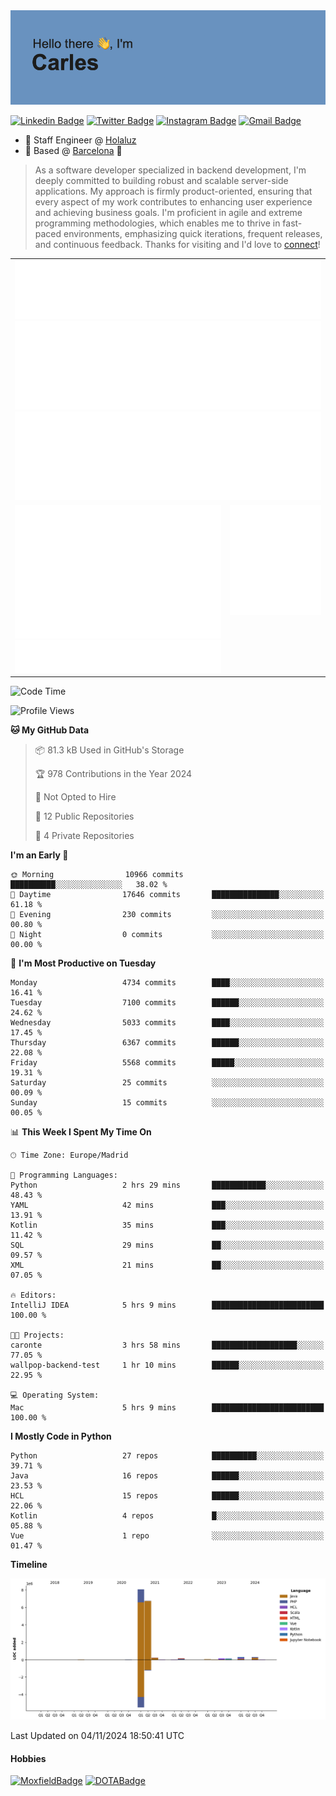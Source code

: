 <img src="header.png" alt="header">

[![Linkedin Badge](https://img.shields.io/badge/-cdespona-blue?style=flat&logo=Linkedin&logoColor=white&link=https://www.linkedin.com/in/carles-david-espona-casas-56219b11/)](https://www.linkedin.com/in/carles-david-espona-casas-56219b11/)
[![Twitter Badge](https://img.shields.io/badge/-@__cdespona-1ca0f1?style=flat&labelColor=1ca0f1&logo=twitter&logoColor=white&link=https://twitter.com/CDEspona)](https://twitter.com/CDEspona)
[![Instagram Badge](https://img.shields.io/badge/-@__cdespona-purple?style=flat&logo=instagram&logoColor=white&link=https://www.instagram.com/cdespona/)](https://www.instagram.com/cdespona/)
[![Gmail Badge](https://img.shields.io/badge/-cdespona-c14438?style=flat&logo=Gmail&logoColor=white&link=mailto:cdespona@gmail.com)](mailto:cdespona@gmail.com)

* 🔭 Staff Engineer @ [Holaluz](https://holaluz.com)
* 🏡 Based @ [Barcelona](https://www.google.es/maps/place/Barcelona) 💜

> As a software developer specialized in backend development, I'm deeply committed to building robust and scalable server-side applications. My approach is firmly product-oriented, ensuring that every aspect of my work contributes to enhancing user experience and achieving business goals. I'm proficient in agile and extreme programming methodologies, which enables me to thrive in fast-paced environments, emphasizing quick iterations, frequent releases, and continuous feedback. Thanks for visiting and I'd love to [connect](https://www.linkedin.com/in/carles-david-espona-casas-56219b11/)!

<table style="border-collapse: collapse; border: none;"> 
  <tbody>
  <tr style="border: none;">
    <td colspan="2" style="border: none; vertical-align: top;">
      <img src="summary.svg" alt="summary">
      <img src="activity-community.svg" alt="act-comm">
      <img src="repositories.svg" alt="repo">
    </td>
  </tr>
  <tr>
    <td style="border: none; vertical-align: top;">
      <img src="metrics.plugin.isocalendar.fullyear.svg" alt="calendar">
      <img src="topics.svg" alt="topics">
    </td>
    <td style="border: none; vertical-align: top;">
      <img src="achievements.svg" alt="achievements">
    </td>
  </tr>
  </tbody>
</table>

<!--START_SECTION:waka-->
![Code Time](http://img.shields.io/badge/Code%20Time-232%20hrs%2040%20mins-blue)

![Profile Views](http://img.shields.io/badge/Profile%20Views-1-blue)

**🐱 My GitHub Data** 

> 📦 81.3 kB Used in GitHub's Storage 
 > 
> 🏆 978 Contributions in the Year 2024
 > 
> 🚫 Not Opted to Hire
 > 
> 📜 12 Public Repositories 
 > 
> 🔑 4 Private Repositories 
 > 
**I'm an Early 🐤** 

```text
🌞 Morning                10966 commits       ██████████░░░░░░░░░░░░░░░   38.02 % 
🌆 Daytime                17646 commits       ███████████████░░░░░░░░░░   61.18 % 
🌃 Evening                230 commits         ░░░░░░░░░░░░░░░░░░░░░░░░░   00.80 % 
🌙 Night                  0 commits           ░░░░░░░░░░░░░░░░░░░░░░░░░   00.00 % 
```
📅 **I'm Most Productive on Tuesday** 

```text
Monday                   4734 commits        ████░░░░░░░░░░░░░░░░░░░░░   16.41 % 
Tuesday                  7100 commits        ██████░░░░░░░░░░░░░░░░░░░   24.62 % 
Wednesday                5033 commits        ████░░░░░░░░░░░░░░░░░░░░░   17.45 % 
Thursday                 6367 commits        ██████░░░░░░░░░░░░░░░░░░░   22.08 % 
Friday                   5568 commits        █████░░░░░░░░░░░░░░░░░░░░   19.31 % 
Saturday                 25 commits          ░░░░░░░░░░░░░░░░░░░░░░░░░   00.09 % 
Sunday                   15 commits          ░░░░░░░░░░░░░░░░░░░░░░░░░   00.05 % 
```


📊 **This Week I Spent My Time On** 

```text
🕑︎ Time Zone: Europe/Madrid

💬 Programming Languages: 
Python                   2 hrs 29 mins       ████████████░░░░░░░░░░░░░   48.43 % 
YAML                     42 mins             ███░░░░░░░░░░░░░░░░░░░░░░   13.91 % 
Kotlin                   35 mins             ███░░░░░░░░░░░░░░░░░░░░░░   11.42 % 
SQL                      29 mins             ██░░░░░░░░░░░░░░░░░░░░░░░   09.57 % 
XML                      21 mins             ██░░░░░░░░░░░░░░░░░░░░░░░   07.05 % 

🔥 Editors: 
IntelliJ IDEA            5 hrs 9 mins        █████████████████████████   100.00 % 

🐱‍💻 Projects: 
caronte                  3 hrs 58 mins       ███████████████████░░░░░░   77.05 % 
wallpop-backend-test     1 hr 10 mins        ██████░░░░░░░░░░░░░░░░░░░   22.95 % 

💻 Operating System: 
Mac                      5 hrs 9 mins        █████████████████████████   100.00 % 
```

**I Mostly Code in Python** 

```text
Python                   27 repos            ██████████░░░░░░░░░░░░░░░   39.71 % 
Java                     16 repos            ██████░░░░░░░░░░░░░░░░░░░   23.53 % 
HCL                      15 repos            ██████░░░░░░░░░░░░░░░░░░░   22.06 % 
Kotlin                   4 repos             █░░░░░░░░░░░░░░░░░░░░░░░░   05.88 % 
Vue                      1 repo              ░░░░░░░░░░░░░░░░░░░░░░░░░   01.47 % 
```



**Timeline**

![Lines of Code chart](https://raw.githubusercontent.com/cdespona/cdespona/main/assets/bar_graph.png)


 Last Updated on 04/11/2024 18:50:41 UTC
<!--END_SECTION:waka-->

#### Hobbies
[![MoxfieldBadge](https://img.shields.io/badge/MTG%20Commander-Cdespona-8A2BE2)](https://www.moxfield.com/users/Cdespona)
[![DOTABadge](https://img.shields.io/badge/DOTA2-GRV-red)](https://es.dotabuff.com/players/63807915)

